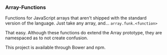 ### Array-Functions
Functions for JavaScript arrays that aren't shipped with the standard version of the language. Just take any array, and...
`array.funk.<function>`

That easy. Although these functions do extend the Array prototype, they are namespaced as to not create confusion.

This project is available through Bower and npm.